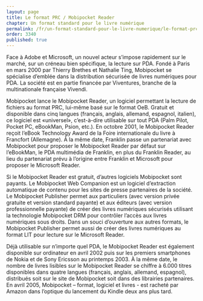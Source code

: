 ```yaml
---
layout: page
title: Le format PRC / Mobipocket Reader
chapter: Un format standard pour le livre numérique
permalink: /fr/un-format-standard-pour-le-livre-numerique/le-format-prc-mobipocket-reader/
order: 3340
published: true
---
```

<p>Face à Adobe et Microsoft, un nouvel acteur s’impose rapidement sur le marché, sur un créneau bien spécifique, la lecture sur PDA. Fondé à Paris en mars 2000 par Thierry Brethes et Nathalie Ting, Mobipocket se spécialise d’emblée dans la distribution sécurisée de livres numériques pour PDA. La société est en partie financée par Viventures, branche de la multinationale française Vivendi.</p>

<p>Mobipocket lance le Mobipocket Reader, un logiciel permettant la lecture de fichiers au format PRC, lui-même basé sur le format OeB. Gratuit et disponible dans cinq langues (français, anglais, allemand, espagnol, italien), ce logiciel est «universel», c’est-à-dire utilisable sur tout PDA (Palm Pilot, Pocket PC, eBookMan, Psion, etc.). En octobre 2001, le Mobipocket Reader reçoit l’eBook Technology Award de la Foire internationale du livre à Francfort (Allemagne). À la même date, Franklin passe un partenariat avec Mobipocket pour proposer le Mobipocket Reader par défaut sur l’eBookMan, le PDA multimédia de Franklin, en plus du Franklin Reader, au lieu du partenariat prévu à l’origine entre Franklin et Microsoft pour proposer le Microsoft Reader.</p>

<p>Si le Mobipocket Reader est gratuit, d’autres logiciels Mobipocket sont payants. Le Mobipocket Web Companion est un logiciel d’extraction automatique de contenu pour les sites de presse partenaires de la société. Le Mobipocket Publisher permet aux particuliers (avec version privée gratuite et version standard payante) et aux éditeurs (avec version professionnelle payante) de créer des livres numériques sécurisés utilisant la technologie Mobipocket DRM pour contrôler l’accès aux livres numériques sous droits. Dans un souci d’ouverture aux autres formats, le Mobipocket Publisher permet aussi de créer des livres numériques au format LIT pour lecture sur le Microsoft Reader.</p>

<p>Déjà utilisable sur n’importe quel PDA, le Mobipocket Reader est également disponible sur ordinateur en avril 2002 puis sur les premiers smartphones de Nokia et de Sony Ericsson au printemps 2003. À la même date, le nombre de livres lisibles sur le Mobipocket Reader se chiffre à 6.000 titres disponibles dans quatre langues (français, anglais, allemand, espagnol), distribués soit sur le site de Mobipocket soit dans des librairies partenaires. En avril 2005, Mobipocket – format, logiciel et livres - est racheté par Amazon dans l’optique du lancement du Kindle deux ans plus tard.</p>
